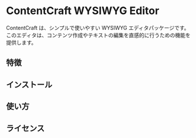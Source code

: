 # ContentCraft WYSIWYG Editor

ContentCraft は、シンプルで使いやすい WYSIWYG エディタパッケージです。このエディタは、コンテンツ作成やテキストの編集を直感的に行うための機能を提供します。

## 特徴

## インストール

## 使い方

## ライセンス
